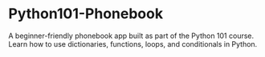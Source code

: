 # Python101-Phonebook
A beginner-friendly phonebook app built as part of the Python 101 course. Learn how to use dictionaries, functions, loops, and conditionals in Python.
